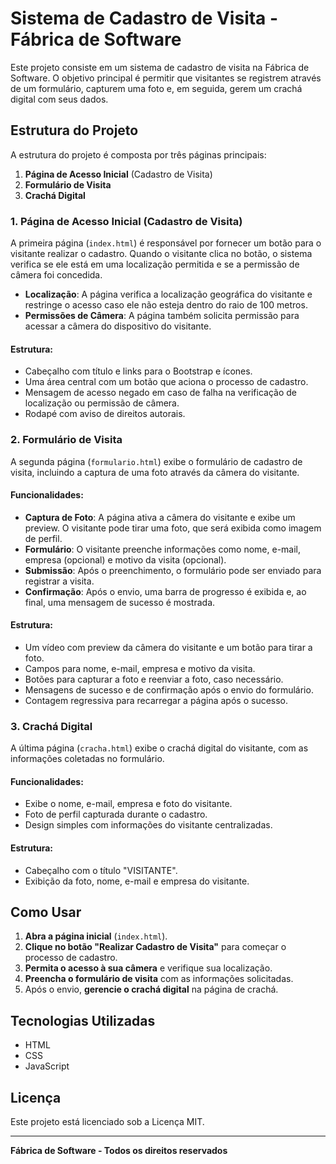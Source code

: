 # Sistema de Cadastro de Visita - Fábrica de Software

Este projeto consiste em um sistema de cadastro de visita na Fábrica de Software. O objetivo principal é permitir que visitantes se registrem através de um formulário, capturem uma foto e, em seguida, gerem um crachá digital com seus dados.

## Estrutura do Projeto

A estrutura do projeto é composta por três páginas principais:

1. **Página de Acesso Inicial** (Cadastro de Visita)
2. **Formulário de Visita**
3. **Crachá Digital**

### 1. Página de Acesso Inicial (Cadastro de Visita)

A primeira página (`index.html`) é responsável por fornecer um botão para o visitante realizar o cadastro. Quando o visitante clica no botão, o sistema verifica se ele está em uma localização permitida e se a permissão de câmera foi concedida.

- **Localização**: A página verifica a localização geográfica do visitante e restringe o acesso caso ele não esteja dentro do raio de 100 metros.
- **Permissões de Câmera**: A página também solicita permissão para acessar a câmera do dispositivo do visitante.

#### Estrutura:

- Cabeçalho com título e links para o Bootstrap e ícones.
- Uma área central com um botão que aciona o processo de cadastro.
- Mensagem de acesso negado em caso de falha na verificação de localização ou permissão de câmera.
- Rodapé com aviso de direitos autorais.

### 2. Formulário de Visita

A segunda página (`formulario.html`) exibe o formulário de cadastro de visita, incluindo a captura de uma foto através da câmera do visitante.

#### Funcionalidades:

- **Captura de Foto**: A página ativa a câmera do visitante e exibe um preview. O visitante pode tirar uma foto, que será exibida como imagem de perfil.
- **Formulário**: O visitante preenche informações como nome, e-mail, empresa (opcional) e motivo da visita (opcional).
- **Submissão**: Após o preenchimento, o formulário pode ser enviado para registrar a visita.
- **Confirmação**: Após o envio, uma barra de progresso é exibida e, ao final, uma mensagem de sucesso é mostrada.

#### Estrutura:

- Um vídeo com preview da câmera do visitante e um botão para tirar a foto.
- Campos para nome, e-mail, empresa e motivo da visita.
- Botões para capturar a foto e reenviar a foto, caso necessário.
- Mensagens de sucesso e de confirmação após o envio do formulário.
- Contagem regressiva para recarregar a página após o sucesso.

### 3. Crachá Digital

A última página (`cracha.html`) exibe o crachá digital do visitante, com as informações coletadas no formulário.

#### Funcionalidades:

- Exibe o nome, e-mail, empresa e foto do visitante.
- Foto de perfil capturada durante o cadastro.
- Design simples com informações do visitante centralizadas.

#### Estrutura:

- Cabeçalho com o título "VISITANTE".
- Exibição da foto, nome, e-mail e empresa do visitante.

## Como Usar

1. **Abra a página inicial** (`index.html`).
2. **Clique no botão "Realizar Cadastro de Visita"** para começar o processo de cadastro.
3. **Permita o acesso à sua câmera** e verifique sua localização.
4. **Preencha o formulário de visita** com as informações solicitadas.
5. Após o envio, **gerencie o crachá digital** na página de crachá.

## Tecnologias Utilizadas

- HTML
- CSS
- JavaScript

## Licença

Este projeto está licenciado sob a Licença MIT.

---

**Fábrica de Software - Todos os direitos reservados**